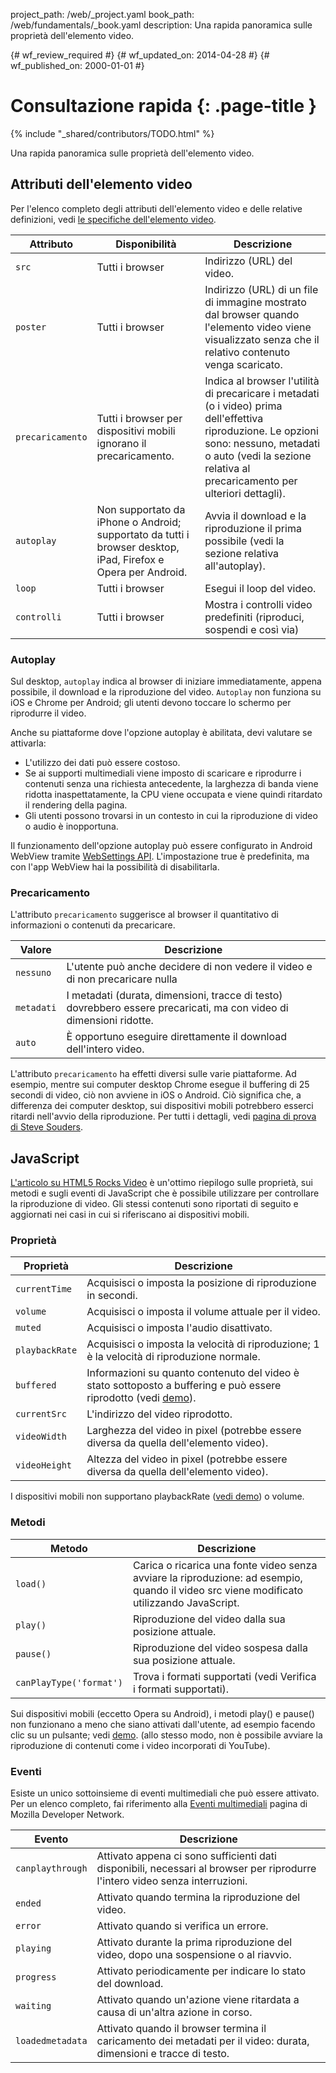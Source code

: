 project_path: /web/_project.yaml
book_path: /web/fundamentals/_book.yaml
description: Una rapida panoramica sulle proprietà dell'elemento video.

{# wf_review_required #}
{# wf_updated_on: 2014-04-28 #}
{# wf_published_on: 2000-01-01 #}

# Consultazione rapida {: .page-title }

{% include "_shared/contributors/TODO.html" %}



Una rapida panoramica sulle proprietà dell'elemento video.



## Attributi dell'elemento video

Per l'elenco completo degli attributi dell'elemento video e delle relative definizioni, vedi [le specifiche dell'elemento video](//www.w3.org/TR/html5/embedded-content-0.html#the-video-element).

<table class="mdl-data-table mdl-js-data-table">
  <thead>
      <th>Attributo</th>
      <th>Disponibilità</th>
      <th>Descrizione</th>
  </thead>
  <tbody>
    <tr>
      <td data-th="Attribute"><code>src</code></td>
      <td data-th="Availability">Tutti i browser</td>
      <td data-th="Description">Indirizzo (URL) del video.</td>
    </tr>
    <tr>
      <td data-th="Attribute"><code>poster</code></td>
      <td data-th="Availability">Tutti i browser</td>
      <td data-th="Description">Indirizzo (URL) di un file di immagine mostrato dal browser quando l'elemento video viene visualizzato senza che il relativo contenuto venga scaricato.</td>
    </tr>
    <tr>
      <td data-th="Attribute"><code>precaricamento</code></td>
      <td data-th="Availability">Tutti i browser per dispositivi mobili ignorano il precaricamento.</td>
      <td data-th="Description">Indica al browser l'utilità di precaricare i metadati (o i video) prima dell'effettiva riproduzione. Le opzioni sono: nessuno, metadati o auto (vedi la sezione relativa al precaricamento per ulteriori dettagli). </td>
    </tr>
    <tr>
      <td data-th="Attribute"><code>autoplay</code></td>
      <td data-th="Availability">Non supportato da iPhone o Android; supportato da tutti i browser desktop, iPad, Firefox e Opera per Android.</td>
      <td data-th="Description">Avvia il download e la riproduzione il prima possibile (vedi la sezione relativa all'autoplay). </td>
    </tr>
    <tr>
      <td data-th="Attribute"><code>loop</code></td>
      <td data-th="Availability">Tutti i browser</td>
      <td data-th="Description">Esegui il loop del video.</td>
    </tr>
    <tr>
      <td data-th="Attribute"><code>controlli</code></td>
      <td data-th="Availability">Tutti i browser</td>
      <td data-th="Description">Mostra i controlli video predefiniti (riproduci, sospendi e così via)</td>
    </tr>
  </tbody>
</table>

### Autoplay

Sul desktop, `autoplay` indica al browser di iniziare immediatamente, appena possibile, il download e la riproduzione del video. `Autoplay` non funziona su iOS e Chrome per Android; gli utenti devono toccare lo schermo per riprodurre il video.

Anche su piattaforme dove l'opzione autoplay è abilitata, devi valutare se attivarla:

* L'utilizzo dei dati può essere costoso.
* Se ai supporti multimediali viene imposto di scaricare e riprodurre i contenuti senza una richiesta antecedente, la larghezza di banda viene ridotta inaspettatamente, la CPU viene occupata e viene quindi ritardato il rendering della pagina.
* Gli utenti possono trovarsi in un contesto in cui la riproduzione di video o audio è inopportuna.

Il funzionamento dell'opzione autoplay può essere configurato in Android WebView tramite [WebSettings API](//developer.android.com/reference/android/webkit/WebSettings.html#setMediaPlaybackRequiresUserGesture(boolean)).
L'impostazione true è predefinita, ma con l'app WebView hai la possibilità di disabilitarla.

### Precaricamento

L'attributo `precaricamento` suggerisce al browser il quantitativo di informazioni o contenuti da precaricare.

<table class="mdl-data-table mdl-js-data-table">
  <thead>
    <tr>
      <th>Valore</th>
      <th>Descrizione</th>
    </tr>
  </thead>
  <tbody>
    <tr>
      <td data-th="Value"><code>nessuno</code></td>
      <td data-th="Description">L'utente può anche decidere di non vedere il video e di non precaricare nulla</td>
    </tr>
    <tr>
      <td data-th="Value"><code>metadati</code></td>
      <td data-th="Description">I metadati (durata, dimensioni, tracce di testo) dovrebbero essere precaricati, ma con video di dimensioni ridotte.</td>
    </tr>
    <tr>
      <td data-th="Value"><code>auto</code></td>
      <td data-th="Description">È opportuno eseguire direttamente il download dell'intero video.</td>
    </tr>
  </tbody>
</table>

L'attributo `precaricamento` ha effetti diversi sulle varie piattaforme.
Ad esempio, mentre sui computer desktop Chrome esegue il buffering di 25 secondi di video, ciò non avviene in iOS o Android. Ciò significa che, a differenza dei computer desktop, sui dispositivi mobili potrebbero esserci ritardi nell'avvio della riproduzione. Per tutti i dettagli, vedi [pagina di prova di Steve Souders](//stevesouders.com/tests/mediaevents.php).

## JavaScript

[L'articolo su HTML5 Rocks Video](//www.html5rocks.com/en/tutorials/video/basics/#toc-javascript) è un'ottimo riepilogo sulle proprietà, sui metodi e sugli eventi di JavaScript che è possibile utilizzare per controllare la riproduzione di video. Gli stessi contenuti sono riportati di seguito e aggiornati nei casi in cui si riferiscano ai dispositivi mobili.

### Proprietà

<table class="mdl-data-table mdl-js-data-table">
  <thead>
    <th>Proprietà</th>
      <th>Descrizione</th>
  </thead>
  <tbody>
    <tr>
      <td data-th="Property"><code>currentTime</code></td>
      <td data-th="Description">Acquisisci o imposta la posizione di riproduzione in secondi.</td>
    </tr>
    <tr>
      <td data-th="Property"><code>volume</code></td>
      <td data-th="Description">Acquisisci o imposta il volume attuale per il video.</td>
    </tr>
    <tr>
      <td data-th="Property"><code>muted</code></td>
      <td data-th="Description">Acquisisci o imposta l'audio disattivato.</td>
    </tr>
    <tr>
      <td data-th="Property"><code>playbackRate</code></td>
      <td data-th="Description">Acquisisci o imposta la velocità di riproduzione; 1 è la velocità di riproduzione normale.</td>
    </tr>
    <tr>
      <td data-th="Property"><code>buffered</code></td>
      <td data-th="Description">Informazioni su quanto contenuto del video è stato sottoposto a buffering e può essere riprodotto (vedi <a href="http://people.mozilla.org/~cpearce/buffered-demo.html" title="Demo con visualizzazione della quantità di video sottoposta a buffering in un elemento canvas">demo</a>).</td>
    </tr>
    <tr>
      <td data-th="Property"><code>currentSrc</code></td>
      <td data-th="Description">L'indirizzo del video riprodotto.</td>
    </tr>
    <tr>
      <td data-th="Property"><code>videoWidth</code></td>
      <td data-th="Description">Larghezza del video in pixel (potrebbe essere diversa da quella dell'elemento video).</td>
    </tr>
    <tr>
      <td data-th="Property"><code>videoHeight</code></td>
      <td data-th="Description">Altezza del video in pixel (potrebbe essere diversa da quella dell'elemento video).</td>
    </tr>
  </tbody>
</table>

I dispositivi mobili non supportano playbackRate (<a href="https://googlesamples.github.io/web-fundamentals/samples/../fundamentals/design-and-ui/media/video/scripted.html">vedi demo</a>) o volume.

### Metodi

<table class="mdl-data-table mdl-js-data-table">
  <thead>
    <th>Metodo</th>
      <th>Descrizione</th>
  </thead>
  <tbody>
    <tr>
      <td data-th="Method"><code>load()</code></td>
      <td data-th="Description">Carica o ricarica una fonte video senza avviare la riproduzione: ad esempio, quando il video src viene modificato utilizzando JavaScript.</td>
    </tr>
    <tr>
      <td data-th="Method"><code>play()</code></td>
      <td data-th="Description">Riproduzione del video dalla sua posizione attuale.</td>
    </tr>
    <tr>
      <td data-th="Method"><code>pause()</code></td>
      <td data-th="Description">Riproduzione del video sospesa dalla sua posizione attuale.</td>
    </tr>
    <tr>
      <td data-th="Method"><code>canPlayType('format')</code></td>
      <td data-th="Description">Trova i formati supportati (vedi Verifica i formati supportati).</td>
    </tr>
  </tbody>
</table>

Sui dispositivi mobili (eccetto Opera su Android), i metodi play() e pause() non funzionano a meno che
siano attivati dall'utente, ad esempio facendo clic su un pulsante; vedi <a href="https://googlesamples.github.io/web-fundamentals/samples/../fundamentals/design-and-ui/media/video/scripted.html">demo</a>. (allo stesso modo, non è possibile avviare la riproduzione di contenuti come i video incorporati di YouTube).

### Eventi

Esiste un unico sottoinsieme di eventi multimediali che può essere attivato. Per un elenco completo, fai riferimento alla [Eventi multimediali](//developer.mozilla.org/docs/Web/Guide/Events/Media_events) pagina di Mozilla Developer Network.

<table class="mdl-data-table mdl-js-data-table">
  <thead>
    <th>Evento</th>
      <th>Descrizione</th>
  </thead>
  <tbody>
    <tr>
      <td data-th="Event"><code>canplaythrough</code></td>
      <td data-th="Description">Attivato appena ci sono sufficienti dati disponibili, necessari al browser per riprodurre l'intero video senza interruzioni.</td>
    </tr>
    <tr>
      <td data-th="Event"><code>ended</code></td>
      <td data-th="Description">Attivato quando termina la riproduzione del video.</td>
    </tr>
    <tr>
      <td data-th="Event"><code>error</code></td>
      <td data-th="Description">Attivato quando si verifica un errore.</td>
    </tr>
    <tr>
      <td data-th="Event"><code>playing</code></td>
      <td data-th="Description">Attivato durante la prima riproduzione del video, dopo una sospensione o al riavvio.</td>
    </tr>
    <tr>
      <td data-th="Event"><code>progress</code></td>
      <td data-th="Description">Attivato periodicamente per indicare lo stato del download.</td>
    </tr>
    <tr>
      <td data-th="Event"><code>waiting</code></td>
      <td data-th="Description">Attivato quando un'azione viene ritardata a causa di un'altra azione in corso.</td>
    </tr>
    <tr>
      <td data-th="Event"><code>loadedmetadata</code></td>
      <td data-th="Description">Attivato quando il browser termina il caricamento dei metadati per il video: durata, dimensioni e tracce di testo.</td>
    </tr>
  </tbody>
</table>



